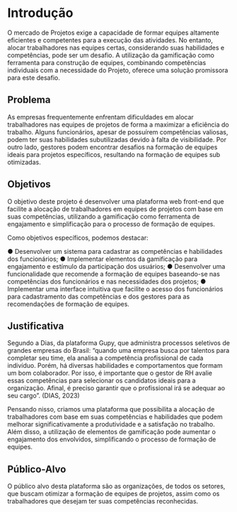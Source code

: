 # Introdução

O mercado de Projetos exige a capacidade de formar equipes altamente eficientes e competentes para a execução das atividades. No entanto, alocar trabalhadores nas equipes certas, considerando suas habilidades e competências, pode ser um desafio. A utilização da gamificação como ferramenta para construção de equipes, combinando competências individuais com a necessidade do Projeto, oferece uma solução promissora para este desafio.

## Problema

As empresas frequentemente enfrentam dificuldades em alocar trabalhadores nas equipes de projetos de forma a maximizar a eficiência do trabalho. Alguns funcionários, apesar de possuírem competências valiosas, podem ter suas habilidades subutilizadas devido à falta de visibilidade. Por outro lado, gestores podem encontrar desafios na formação de equipes ideais para projetos específicos, resultando na formação de equipes sub otimizadas.

## Objetivos

O objetivo deste projeto é desenvolver uma plataforma web front-end que facilite a alocação de trabalhadores em equipes de projetos com base em suas competências, utilizando a gamificação como ferramenta de engajamento e simplificação para o processo de formação de equipes.

Como objetivos específicos, podemos destacar:

   ●	Desenvolver um sistema para cadastrar as competências e habilidades dos funcionários;
   ●	Implementar elementos da gamificação para engajamento e estímulo da participação dos usuários;
   ●	Desenvolver uma funcionalidade que recomende a formação de equipes baseando-se nas competências dos funcionários e nas necessidades dos projetos;
   ●	Implementar uma interface intuitiva que facilite o acesso dos funcionários para cadastramento das competências e dos gestores para as recomendações de formação de equipes.
 
## Justificativa

Segundo a Dias, da plataforma Gupy, que administra processos seletivos de grandes empresas do Brasil:
     “quando uma empresa busca por talentos para completar seu time, ela analisa a competência profissional de cada indivíduo. Porém, há diversas habilidades e comportamentos que formam um bom colaborador. Por isso, é importante que o gestor de RH avalie essas competências para selecionar os candidatos ideais para a organização. Afinal, é preciso garantir que o profissional irá se adequar ao seu cargo”. (DIAS, 2023)

Pensando nisso, criamos uma plataforma que possibilita a alocação de trabalhadores com base em suas competências e habilidades que podem melhorar significativamente a produtividade e a satisfação no trabalho. Além disso, a utilização de elementos de gamificação pode aumentar o engajamento dos envolvidos, simplificando o processo de formação de equipes.

## Público-Alvo

O público alvo desta plataforma são as organizações, de todos os setores, que buscam otimizar a formação de equipes de projetos, assim como os trabalhadores que desejam ter suas competências reconhecidas.
